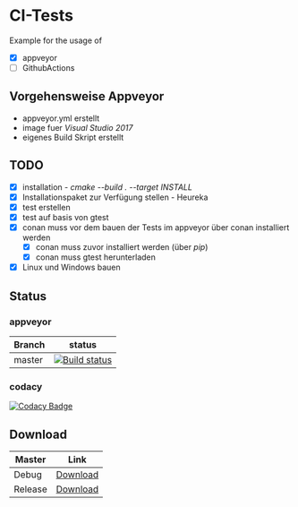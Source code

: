 # CI-Tests
Example for the usage of 
-   [x] appveyor
-   [ ] GithubActions

## Vorgehensweise Appveyor
-  appveyor.yml erstellt
-  image fuer *Visual Studio 2017*
-  eigenes Build Skript erstellt

## TODO

-   [x] installation - *cmake --build . --target INSTALL*
-   [x] Installationspaket zur Verfügung stellen - Heureka
-   [x] test erstellen
-   [x] test auf basis von gtest
-   [x] conan muss vor dem bauen der Tests im appveyor über conan installiert werden
    -   [x] conan muss zuvor installiert werden (über *pip*)
    -   [x] conan muss gtest herunterladen
-   [x] Linux und Windows bauen

## Status

### appveyor
|Branch|status|
|----|----|
|master|[![Build status](https://ci.appveyor.com/api/projects/status/960mgtdgpo14mdj3/branch/master?svg=true)](https://ci.appveyor.com/project/PinkySan/appveyorexample/branch/master)|

### codacy
[![Codacy Badge](https://api.codacy.com/project/badge/Grade/bb48175739994c27ae83620cf8dfc7e0)](https://app.codacy.com/manual/PinkySan/CI-Example?utm_source=github.com&utm_medium=referral&utm_content=PinkySan/CI-Example&utm_campaign=Badge_Grade_Settings)

## Download

|Master|Link|
|----|----|
|Debug|[Download](https://ci.appveyor.com/api/projects/PinkySan/appveyorExample/artifacts/pkgHello.zip?job=Configuration%3A+Debug)|
|Release|[Download](https://ci.appveyor.com/api/projects/PinkySan/appveyorExample/artifacts/pkgHello.zip?job=Configuration%3A+Release)|
